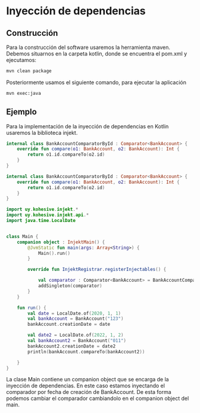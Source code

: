 # Inyección de dependencias

## Construcción

Para la construcción del software usaremos la herramienta maven. Debemos situarnos en la carpeta kotlin, donde se encuentra el pom.xml y ejecutamos:

```bash
mvn clean package
```

Posteriormente usamos el siguiente comando, para ejecutar la aplicación

```bash
mvn exec:java
```

## Ejemplo

Para la implementación de la inyección de dependencias en Kotlin usaremos la biblioteca injekt.

```kotlin
internal class BankAccountComparatorById : Comparator<BankAccount> {
    override fun compare(o1: BankAccount, o2: BankAccount): Int {
        return o1.id.compareTo(o2.id)
    }
}
```

```kotlin
internal class BankAccountComparatorById : Comparator<BankAccount> {
    override fun compare(o1: BankAccount, o2: BankAccount): Int {
        return o1.id.compareTo(o2.id)
    }
}
```



```kotlin
import uy.kohesive.injekt.*
import uy.kohesive.injekt.api.*
import java.time.LocalDate


class Main {
    companion object : InjektMain() {
        @JvmStatic fun main(args: Array<String>) {
            Main().run()
        }

        override fun InjektRegistrar.registerInjectables() {

            val comparator : Comparator<BankAccount> = BankAccountComparatorByCreationDate()
            addSingleton(comparator)
        }
    }

    fun run() {
        val date = LocalDate.of(2020, 1, 1)
        val bankAccount = BankAccount("123")
        bankAccount.creationDate = date

        val date2 = LocalDate.of(2022, 1, 2)
        val bankAccount2 = BankAccount("011")
        bankAccount2.creationDate = date2
        println(bankAccount.compareTo(bankAccount2))

    }
}
```

La clase Main contiene un companion object que se encarga de la inyección de dependencias.
En este caso estamos inyectando el comparador por fecha de creación de BankAccount. De esta forma podemos cambiar el comparador cambiandolo en el companion object del main.